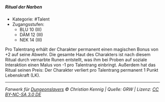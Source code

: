 <!---
Dies ist ein Fanwerk für DUNGEONSLAYERS © von Christian Kennig

Quellen:      [Dungeonslayers Grundregelwerk](https://dungeonslayers.net/download/Dungeonslayers4.pdf)
              [Talentbeschreibungen](https://www.f-space.de/ds4/tools-talentcards.html)
License:      [CC-BY-NC-SA 4.0](https://creativecommons.org/licenses/by-nc-sa/4.0/deed.de)
Richtlinien:  [Fanwerkrichtlinien](https://www.dungeonslayers.net/fanwerk-richtlinien/)
Autor:        Zauberlehrling
-->

##### Ritual der Narben

- Kategorie: #Talent
- Zugangsstufen:
  - BLU 10 (III)
  - DÄM 12 (III)
  - NEK 14 (III)

Pro Talentrang erhält der Charakter permanent einen magischen Bonus von +2 auf seine Abwehr. Die gesamte Haut des Charakters ist nach diesem Ritual durch vernarbte Runen entstellt, was ihm bei Proben auf soziale Interaktion einen Malus von -1 pro Talentrang einbringt. Außerdem hat das Ritual seinen Preis: Der Charakter verliert pro Talentrang permanent 1 Punkt Lebenskraft (LK).

---

_Fanwerk für [Dungeonslayers](https://www.dungeonslayers.net/) © Christian Kennig | Quelle: GRW | Lizenz: [CC BY-NC-SA 3.0 DE](https://creativecommons.org/licenses/by-nc-sa/3.0/de/)_
